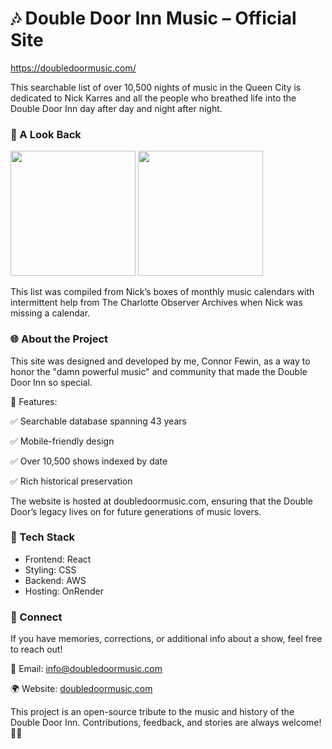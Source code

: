 # 🎶 Double Door Inn Music – Official Site
https://doubledoormusic.com/

This searchable list of over 10,500 nights of music in the Queen City is dedicated to Nick Karres and all the people who breathed life into the Double Door Inn day after day and night after night.

### 📸 A Look Back
<img src="https://github.com/user-attachments/assets/9aec29c9-53d8-43df-9323-adca0564a7c5" width="200" > <img src="https://github.com/user-attachments/assets/263a9b27-190c-4a3d-b416-a005375c46e2" width="200" >

This list was compiled from Nick’s boxes of monthly music calendars with intermittent help from The Charlotte Observer Archives when Nick was missing a calendar. 

### 🌐 About the Project
This site was designed and developed by me, Connor Fewin, as a way to honor the "damn powerful music" and community that made the Double Door Inn so special.

🔹 Features:

✅ Searchable database spanning 43 years

✅ Mobile-friendly design

✅ Over 10,500 shows indexed by date

✅ Rich historical preservation

The website is hosted at doubledoormusic.com, ensuring that the Double Door’s legacy lives on for future generations of music lovers.

### 🚀 Tech Stack
 - Frontend: React
 - Styling: CSS
 - Backend: AWS
 - Hosting: OnRender
### 🎸 Connect
If you have memories, corrections, or additional info about a show, feel free to reach out!

📧 Email: info@doubledoormusic.com

🌍 Website: [doubledoormusic.com](https://doubledoormusic.com/)

This project is an open-source tribute to the music and history of the Double Door Inn. Contributions, feedback, and stories are always welcome! 🎵✨
